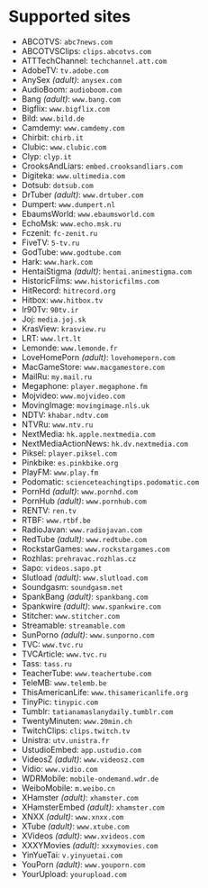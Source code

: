 Supported sites
===============

 * ABCOTVS: `abc7news.com`
 * ABCOTVSClips: `clips.abcotvs.com`
 * ATTTechChannel: `techchannel.att.com`
 * AdobeTV: `tv.adobe.com`
 * AnySex _(adult)_: `anysex.com`
 * AudioBoom: `audioboom.com`
 * Bang _(adult)_: `www.bang.com`
 * Bigflix: `www.bigflix.com`
 * Bild: `www.bild.de`
 * Camdemy: `www.camdemy.com`
 * Chirbit: `chirb.it`
 * Clubic: `www.clubic.com`
 * Clyp: `clyp.it`
 * CrooksAndLiars: `embed.crooksandliars.com`
 * Digiteka: `www.ultimedia.com`
 * Dotsub: `dotsub.com`
 * DrTuber _(adult)_: `www.drtuber.com`
 * Dumpert: `www.dumpert.nl`
 * EbaumsWorld: `www.ebaumsworld.com`
 * EchoMsk: `www.echo.msk.ru`
 * Fczenit: `fc-zenit.ru`
 * FiveTV: `5-tv.ru`
 * GodTube: `www.godtube.com`
 * Hark: `www.hark.com`
 * HentaiStigma _(adult)_: `hentai.animestigma.com`
 * HistoricFilms: `www.historicfilms.com`
 * HitRecord: `hitrecord.org`
 * Hitbox: `www.hitbox.tv`
 * Ir90Tv: `90tv.ir`
 * Joj: `media.joj.sk`
 * KrasView: `krasview.ru`
 * LRT: `www.lrt.lt`
 * Lemonde: `www.lemonde.fr`
 * LoveHomePorn _(adult)_: `lovehomeporn.com`
 * MacGameStore: `www.macgamestore.com`
 * MailRu: `my.mail.ru`
 * Megaphone: `player.megaphone.fm`
 * Mojvideo: `www.mojvideo.com`
 * MovingImage: `movingimage.nls.uk`
 * NDTV: `khabar.ndtv.com`
 * NTVRu: `www.ntv.ru`
 * NextMedia: `hk.apple.nextmedia.com`
 * NextMediaActionNews: `hk.dv.nextmedia.com`
 * Piksel: `player.piksel.com`
 * Pinkbike: `es.pinkbike.org`
 * PlayFM: `www.play.fm`
 * Podomatic: `scienceteachingtips.podomatic.com`
 * PornHd _(adult)_: `www.pornhd.com`
 * PornHub _(adult)_: `www.pornhub.com`
 * RENTV: `ren.tv`
 * RTBF: `www.rtbf.be`
 * RadioJavan: `www.radiojavan.com`
 * RedTube _(adult)_: `www.redtube.com`
 * RockstarGames: `www.rockstargames.com`
 * Rozhlas: `prehravac.rozhlas.cz`
 * Sapo: `videos.sapo.pt`
 * Slutload _(adult)_: `www.slutload.com`
 * Soundgasm: `soundgasm.net`
 * SpankBang _(adult)_: `spankbang.com`
 * Spankwire _(adult)_: `www.spankwire.com`
 * Stitcher: `www.stitcher.com`
 * Streamable: `streamable.com`
 * SunPorno _(adult)_: `www.sunporno.com`
 * TVC: `www.tvc.ru`
 * TVCArticle: `www.tvc.ru`
 * Tass: `tass.ru`
 * TeacherTube: `www.teachertube.com`
 * TeleMB: `www.telemb.be`
 * ThisAmericanLife: `www.thisamericanlife.org`
 * TinyPic: `tinypic.com`
 * Tumblr: `tatianamaslanydaily.tumblr.com`
 * TwentyMinuten: `www.20min.ch`
 * TwitchClips: `clips.twitch.tv`
 * Unistra: `utv.unistra.fr`
 * UstudioEmbed: `app.ustudio.com`
 * VideosZ _(adult)_: `www.videosz.com`
 * Vidio: `www.vidio.com`
 * WDRMobile: `mobile-ondemand.wdr.de`
 * WeiboMobile: `m.weibo.cn`
 * XHamster _(adult)_: `xhamster.com`
 * XHamsterEmbed _(adult)_: `xhamster.com`
 * XNXX _(adult)_: `www.xnxx.com`
 * XTube _(adult)_: `www.xtube.com`
 * XVideos _(adult)_: `www.xvideos.com`
 * XXXYMovies _(adult)_: `xxxymovies.com`
 * YinYueTai: `v.yinyuetai.com`
 * YouPorn _(adult)_: `www.youporn.com`
 * YourUpload: `yourupload.com`